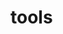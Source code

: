 # tools

<template>
  <div class="bannerf flexbox between">
    <div class="left">
      <div class="zhu"
           id="zhu"></div>
      <div class="zhu"
           id="lineq"></div>
    </div>
    <div class="center">
      <div>
        <div class="map"
             id="map"></div>
      </div>
    </div>
    <div class="right">right</div>
  </div>
</template>
<script>

import mapMixin from '../../assets/mixin/map'
export default {
  mixins: [mapMixin],
  data () {
    return {}
  },
  mounted () {
    this.initialization()
    this.lineWatch()

  },
  methods: {
    // 柱形图
    initialization () {
      // 基于准备好的dom，初始化echarts实例
      var myChart = this.$echarts.init(document.getElementById("zhu"))
      // 绘制图表
      let dataArr = ["衬衫", "羊毛", "雪纺", "裤子"]
      myChart.setOption({
        // 定义legend图标颜色
        color: ["#f24e06", "#f24e06", "#e2ff1f", "#069dee"],
        // legend中的data需要与series中的name一致 才能显示标题
        legend: {
          data: dataArr,
          bottom: 20,
          left: 'left',
          // legend排列方向
          orient: "vertical",
          textStyle: {
            fontSize: 10
          },
          show: true,
          itemWidth: 10,
          itemHeight: 8
        },
        grid: {
          left: "30%",
          bottom: 20,
          show: false
        },
        title: {
          text: "ECharts 入门示例"
        },
        tooltip: {},
        xAxis: {
          data: ["衬衫", "羊毛衫", "雪纺衫", "裤子"],
          type: "category",
          name: "类别",
          nameLocation: "end",
          // 坐标轴刻度标签的相关设置
          axisLabel: {
            show: false
          },
          axisLine: {
            lineStyle: {
              color: '#718faf'
            }
          },
          axisTick: {
            show: false
          }
        },
        yAxis: {
          type: "value",
          splitLine: {
            show: false
          },
          axisLine: {
            lineStyle: {
              color: '#718faf'
            }
          },
          name: "价格"
        },
        series: [
          {
            name: dataArr[0],
            type: "bar",
            data: [5, 20, 36, 10],
            barWidth: "40%",
            itemStyle: {
              normal: {
                color: function (params) {
                  var colorList = ["#f24e06", "#f24e06", "#e2ff1f", "#069dee"]
                  return colorList[params.dataIndex]
                }
              }
            }
          },
          {
            name: "羊毛",
            type: "bar"
          },
          {
            name: "雪纺",
            type: "bar"
          },
          {
            name: "裤子",
            type: "bar"
          }
        ]
      })
      window.addEventListener("resize", function () {
        myChart.resize()
      })
    },
    // 折线图
    lineWatch () {
      var myChart = this.$echarts.init(document.getElementById('lineq'))

      window.addEventListener("resize", function () {
        myChart.resize()
      })
      myChart.setOption({
        xAxis: {
          type: 'category',
          data: ['Mon', 'Tue', 'Wed', 'Thu', 'Fri', 'Sat', 'Sun']
        },
        grid: {
          left: '20%'
        },
        legend: {
          left: '20'
        },
        yAxis: {
          type: 'value'
        },
        series: [
          {
            data: [820, 932, 901, 934, 1290, 1330, 1320],
            type: 'line',
            smooth: true,
            itemStyle: {
              normal: {
                lineStyle: {
                  color: '#38305b'
                }
              }
            }
          },
          {
            data: [543, 432, 201, 534, 1290, 1130, 1920],
            type: 'line',
            color: '#1d586f',
            itemStyle: {
              normal: {
                lineStyle: {
                  color: '#1d4c74'
                }
              }
            },
            smooth: true
          },
        ]
      }
      )
    },

  }
};
</script>
<style lang="less" scope="d">
.bannerf {
  // background-color: #0c1b44;
  width: 100%;
  height: 100%;
  padding: 5px;
  box-sizing: border-box;
  .left,
  .right {
    height: 100%;
    width: 20%;
  }
  .left {
    .zhu {
      width: 6rem;
      height: 6.25rem;
    }
  }
  .center {
    height: 100%;
    flex: 1;
    .map {
      width: 900px;
      height: 500px;
    }
  }
}
</style>
